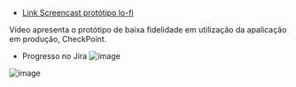 - [Link Screencast protótipo lo-fi](https://www.youtube.com/watch?v=2ysd68vxMM0)

Vídeo apresenta o protótipo de baixa fidelidade em utilização da apalicação em produção, CheckPoint.

- Progresso no Jira
![image](https://github.com/lariisantos/Checkpoint/assets/95260401/ae638d6a-6047-46fa-9e5b-50e84b9fc8e3)

![image](https://github.com/lariisantos/Checkpoint/assets/95260401/cdecf9de-1608-45d8-a514-408709154997)
